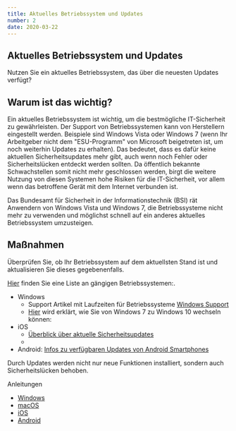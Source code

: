 ```yaml
---
title: Aktuelles Betriebssystem und Updates
number: 2
date: 2020-03-22
---
```


## Aktuelles Betriebssystem und Updates

Nutzen Sie ein aktuelles Betriebssystem, das über die neuesten Updates verfügt?

## Warum ist das wichtig?

Ein aktuelles Betriebssystem ist wichtig, um die bestmögliche IT-Sicherheit zu gewährleisten. Der Support von Betriebssystemen kann von Herstellern eingestellt werden. Beispiele sind Windows Vista oder Windows 7 (wenn Ihr Arbeitgeber nicht dem "ESU-Programm" von Micro­soft beigetreten ist, um noch weiterhin Updates zu erhalten). Das bedeutet, dass es dafür keine aktuellen Sicherheitsupdates mehr gibt, auch wenn noch Fehler oder Sicherheitslücken entdeckt werden sollten. Da öffentlich bekannte Schwachstellen somit nicht mehr geschlossen werden, birgt die weitere Nutzung von diesen Systemen hohe Risiken für die IT-Sicherheit, vor allem wenn das betroffene Gerät mit dem Internet verbunden ist. 

Das Bundesamt für Sicherheit in der Informationstechnik (BSI) rät Anwendern von Windows Vista und Windows 7, die Betriebssysteme nicht mehr zu verwenden und möglichst schnell auf ein anderes aktuelles Betriebssystem umzusteigen.

## Maßnahmen

Überprüfen Sie, ob Ihr Betriebssystem auf dem aktuellsten Stand ist und aktualisieren Sie dieses gegebenenfalls. 

<a href="https://www.teltarif.de/tag/betriebssystem/" target="_blank">Hier</a> finden Sie eine Liste an gängigen Betriebssystemen:.

* Windows
  * Support Artikel mit Laufzeiten für Betriebssysteme <a href="https://support.microsoft.com/en-us/help/13853/windows-lifecycle-fact-sheet" target="_blank">Windows Support</a>
  * <a href="https://docs.microsoft.com/de-de/windows/deployment/deploy-windows-mdt/refresh-a-windows-7-computer-with-windows-10" target="_blank">Hier</a> wird erklärt, wie Sie von Windows 7 zu Windows 10 wechseln können: 
* iOS
  *  <a href="https://support.apple.com/de-de/HT201222" target="_blank">Überblick über aktuelle Sicherheitsupdates</a>
  *  
* Android: <a href="https://www.netzwelt.de/news/176833-android-update-grosse-android-update-fahrplan.html" target="_blank">Infos zu verfügbaren Updates von Android Smartphones</a>

Durch Updates werden nicht nur neue Funktionen installiert, sondern auch Sicherheitslücken behoben. 

Anleitungen

* <a target="_blank"  href="https://support.microsoft.com/de-de/help/4027667/windows-10-update">Windows</a>
* <a target="_blank" href="https://support.apple.com/de-de/HT201541">macOS</a>
* <a target="_blank" href="https://support.apple.com/de-de/HT204204">iOS</a>
* <a target="_blank" href="https://support.google.com/android/answer/7680439?hl=de">Android</a>
